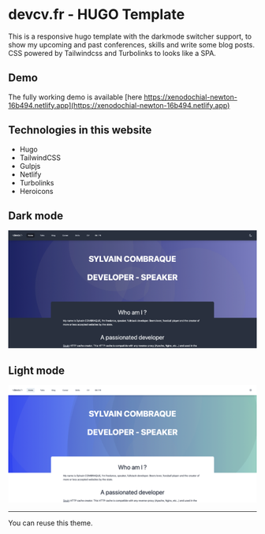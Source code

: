# devcv.fr - HUGO Template

This is a responsive hugo template with the darkmode switcher support, to show my upcoming and past conferences, skills and write some blog posts. CSS powered by Tailwindcss and Turbolinks to looks like a SPA.

## Demo
The fully working demo is available [here https://xenodochial-newton-16b494.netlify.app](https://xenodochial-newton-16b494.netlify.app)

## Technologies in this website
 - Hugo
 - TailwindCSS
 - Gulpjs
 - Netlify
 - Turbolinks
 - Heroicons

## Dark mode
![darkmode](docs/darkmode.png)

## Light mode
![lightmode](docs/lightmode.png)

---
You can reuse this theme.
